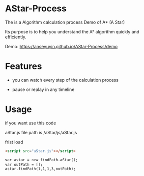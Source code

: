 # AStar-Process
The is a Algorithm calculation process Demo of A* (A Star)

Its purpose is to help you understand the A* algorithm quickly and efficiently.

Demo:
https://anseyuyin.github.io/AStar-Process/demo


# Features

* you can watch every step of the calculation process

* pause or replay in any timeline


# Usage
if you want use this code 

aStar.js file path is  /aStar/js/aStar.js

frist load 
````html
<script src="aStar.js"></script>
````

````html
var astar = new findPath.aStar();
var outPath = [];
astar.findPath(1,1,1,3,outPath);
````
